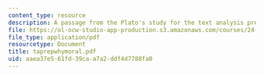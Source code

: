 ```yaml
---
content_type: resource
description: A passage from the Plato's study for the text analysis presentation.
file: https://ol-ocw-studio-app-production.s3.amazonaws.com/courses/24-200-ancient-philosophy-fall-2004/aaea37e561fd39caa7a2ddf4d7788fa0_taprepwhymoral.pdf
file_type: application/pdf
resourcetype: Document
title: taprepwhymoral.pdf
uid: aaea37e5-61fd-39ca-a7a2-ddf4d7788fa0
---
```

